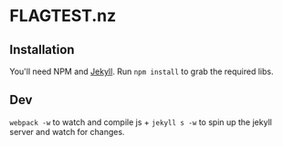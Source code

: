 # FLAGTEST.nz

## Installation

You'll need NPM and [Jekyll](http://jekyllrb.com/docs/installation/).
Run `npm install` to grab the required libs.  

## Dev

`webpack -w` to watch and compile js +
`jekyll s -w` to spin up the jekyll server and watch for changes.
